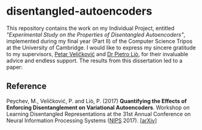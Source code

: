 # disentangled-autoencoders

This repository contains the work on my Individual Project, entitled *"Experimental Study on the Properties of Disentangled Autoencoders"*, implemented during my final year (Part II) of the Computer Science Tripos at the University of Cambridge. I would like to express my sincere gratitude to my supervisors, [Petar Veličković](https://www.cl.cam.ac.uk/~pv273/) and [Dr Pietro Liò](http://www.cl.cam.ac.uk/~pl219/), for their invaluable advice and endless support. The results from this dissertation led to a paper:

## Reference
Peychev, M., Veličković, P. and Liò, P. (2017) **Quantifying the Effects of Enforcing Disentanglement on Variational Autoencoders**. Workshop on Learning Disentangled Representations at the 31st Annual Conference on Neural Information Processing Systems ([NIPS](https://nips.cc/) 2017). [[arXiv](https://arxiv.org/abs/1711.09159)]
